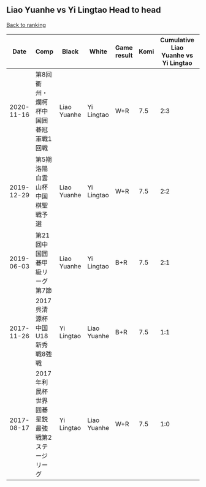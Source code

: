 ## Liao Yuanhe vs Yi Lingtao Head to head

[Back to ranking](../../index.md)




| **Date** | **Comp** | **Black** | **White** | **Game result** | **Komi** | **Cumulative Liao Yuanhe vs Yi Lingtao** | **Liao Yuanhe streak** | **Yi Lingtao streak** | 
| --- | --- | --- | --- | --- | --- | --- | --- | --- |
| 2020-11-16 | 第8回衢州・爛柯杯中国囲碁冠軍戦1回戦 | Liao Yuanhe | Yi Lingtao | W+R | 7.5 | 2:3 | 0 | 2 | 
| 2019-12-29 | 第5期洛陽白雲山杯中国棋聖戦予選 | Liao Yuanhe | Yi Lingtao | W+R | 7.5 | 2:2 | 0 | 1 | 
| 2019-06-03 | 第21回中国囲碁甲級リーグ第7節 | Liao Yuanhe | Yi Lingtao | B+R | 7.5 | 2:1 | 1 | 0 | 
| 2017-11-26 | 2017呉清源杯中国U18新秀戦8強戦 | Yi Lingtao | Liao Yuanhe | B+R | 7.5 | 1:1 | 0 | 1 | 
| 2017-08-17 | 2017年利民杯世界囲碁星鋭最強戦第2ステージリーグ | Yi Lingtao | Liao Yuanhe | W+R | 7.5 | 1:0 | 1 | 0 |




